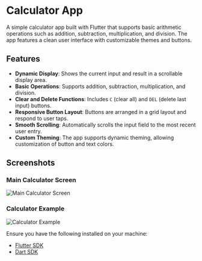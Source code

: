 # Calculator App

A simple calculator app built with Flutter that supports basic arithmetic operations such as addition, subtraction, multiplication, and division. The app features a clean user interface with customizable themes and buttons.

## Features

- **Dynamic Display**: Shows the current input and result in a scrollable display area.
- **Basic Operations**: Supports addition, subtraction, multiplication, and division.
- **Clear and Delete Functions**: Includes `C` (clear all) and `DEL` (delete last input) buttons.
- **Responsive Button Layout**: Buttons are arranged in a grid layout and respond to user taps.
- **Smooth Scrolling**: Automatically scrolls the input field to the most recent user entry.
- **Custom Theming**: The app supports dynamic theming, allowing customization of button and text colors.

## Screenshots

### Main Calculator Screen

![Main Calculator Screen](./images/screenshots/calculator_main_screen.png)

### Calculator Example

![Calculator Example](./images/screenshots/calculator_example.png)

Ensure you have the following installed on your machine:

- [Flutter SDK](https://flutter.dev/docs/get-started/install)
- [Dart SDK](https://dart.dev/get-dart)

